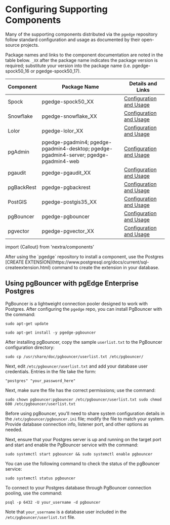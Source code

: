 # Configuring Supporting Components

Many of the supporting components distributed via the `pgedge` repository follow standard configuration and usage as documented by their open-source projects.  

Package names and links to the component documentation are noted in the table below. `_XX` after the package name indicates the package version is required; substitute your version into the package name (i.e. pgedge-spock50_16 or pgedge-spock50_17).

| Component | Package Name | Details and Links |
|-----------|--------------|-------------------|
| Spock     | pgedge-spock50_XX | [Configuration and Usage](../../spock_ext/two_node_cluster.mdx) |
| Snowflake | pgedge-snowflake_XX | [Configuration and Usage](https://github.com/pgEdge/snowflake) |
| Lolor     | pgedge-lolor_XX | [Configuration and Usage](https://github.com/pgEdge/lolor) |
| pgAdmin | pgedge-pgadmin4; pgedge-pgadmin4-desktop; pgedge-pgadmin4-server; pgedge-pgadmin4-web | [Configuration and Usage](https://www.pgadmin.org/docs/) |
| pgaudit | pgedge-pgaudit_XX | [Configuration and Usage](https://github.com/pgaudit/pgaudit/blob/main/README.md) |
| pgBackRest | pgedge-pgbackrest | [Configuration and Usage](../../platform/managing/pgbackrest.mdx) |
| PostGIS | pgedge-postgis35_XX | [Configuration and Usage](https://postgis.net/documentation/) |
| pgBouncer | pgedge-pgbouncer | [Configuration and Usage](#using-pgbouncer-with-pgedge-enterprise-postgres) |
| pgvector | pgedge-pgvector_XX | [Configuration and Usage](https://github.com/pgvector/pgvector) |


import {Callout} from 'nextra/components'

<Callout>
After using the `pgedge` repository to install a component, use the Postgres [CREATE EXTENSION](https://www.postgresql.org/docs/current/sql-createextension.html) command to create the extension in your database.
</Callout>

## Using pgBouncer with pgEdge Enterprise Postgres

PgBouncer is a lightweight connection pooler designed to work with Postgres. After configuring the `pgedge` repo, you can install PgBouncer with the command:

`sudo apt-get update`

`sudo apt-get install -y pgedge-pgbouncer` 

After installing pgBouncer, copy the sample `userlist.txt` to the PgBouncer configuration directory:

`sudo cp /usr/share/doc/pgbouncer/userlist.txt /etc/pgbouncer/` 

Next, edit `/etc/pgbouncer/userlist.txt` and add your database user credentials. Entries in the file take the form:

`"postgres" "your_password_here"` 

Next, make sure the file has the correct permissions; use the command:

`sudo chown pgbouncer:pgbouncer /etc/pgbouncer/userlist.txt sudo chmod 600 /etc/pgbouncer/userlist.txt` 

Before using pgBouncer, you'll need to share system configuration details in the `/etc/pgbouncer/pgbouncer.ini` file; modify the file to match your system. Provide database connection info, listener port, and other options as needed.

Next, ensure that your Postgres server is up and running on the target port and start and enable the PgBouncer service with the command:

`sudo systemctl start pgbouncer && sudo systemctl enable pgbouncer` 

You can use the following command to check the status of the pgBouncer service:

`sudo systemctl status pgbouncer` 

To connect to your Postgres database through PgBouncer connection pooling, use the command:

`psql -p 6432 -U your_username -d pgbouncer` 

Note that `your_username` is a database user included in the `/etc/pgbouncer/userlist.txt` file.